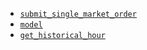 - [`submit_single_market_order`](docs/endpoints/submit_single_market_order.md)
- [`model`](docs/endpoints/model.md)
- [`get_historical_hour`](docs/endpoints/get_historical_hour.md)
